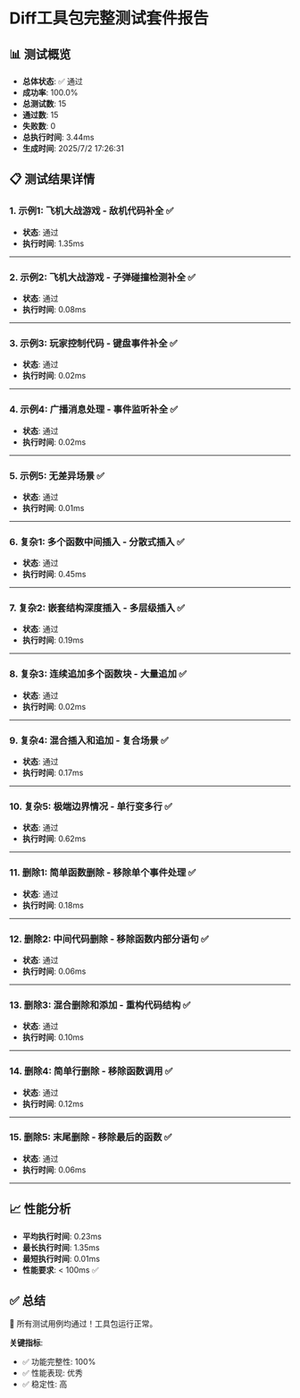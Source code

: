 # Diff工具包完整测试套件报告

## 📊 测试概览

- **总体状态**: ✅ 通过
- **成功率**: 100.0%
- **总测试数**: 15
- **通过数**: 15
- **失败数**: 0
- **总执行时间**: 3.44ms
- **生成时间**: 2025/7/2 17:26:31

## 📋 测试结果详情

### 1. 示例1: 飞机大战游戏 - 敌机代码补全 ✅

- **状态**: 通过
- **执行时间**: 1.35ms
---

### 2. 示例2: 飞机大战游戏 - 子弹碰撞检测补全 ✅

- **状态**: 通过
- **执行时间**: 0.08ms
---

### 3. 示例3: 玩家控制代码 - 键盘事件补全 ✅

- **状态**: 通过
- **执行时间**: 0.02ms
---

### 4. 示例4: 广播消息处理 - 事件监听补全 ✅

- **状态**: 通过
- **执行时间**: 0.02ms
---

### 5. 示例5: 无差异场景 ✅

- **状态**: 通过
- **执行时间**: 0.01ms
---

### 6. 复杂1: 多个函数中间插入 - 分散式插入 ✅

- **状态**: 通过
- **执行时间**: 0.45ms
---

### 7. 复杂2: 嵌套结构深度插入 - 多层级插入 ✅

- **状态**: 通过
- **执行时间**: 0.19ms
---

### 8. 复杂3: 连续追加多个函数块 - 大量追加 ✅

- **状态**: 通过
- **执行时间**: 0.02ms
---

### 9. 复杂4: 混合插入和追加 - 复合场景 ✅

- **状态**: 通过
- **执行时间**: 0.17ms
---

### 10. 复杂5: 极端边界情况 - 单行变多行 ✅

- **状态**: 通过
- **执行时间**: 0.62ms
---

### 11. 删除1: 简单函数删除 - 移除单个事件处理 ✅

- **状态**: 通过
- **执行时间**: 0.18ms
---

### 12. 删除2: 中间代码删除 - 移除函数内部分语句 ✅

- **状态**: 通过
- **执行时间**: 0.06ms
---

### 13. 删除3: 混合删除和添加 - 重构代码结构 ✅

- **状态**: 通过
- **执行时间**: 0.10ms
---

### 14. 删除4: 简单行删除 - 移除函数调用 ✅

- **状态**: 通过
- **执行时间**: 0.12ms
---

### 15. 删除5: 末尾删除 - 移除最后的函数 ✅

- **状态**: 通过
- **执行时间**: 0.06ms
---

## 📈 性能分析

- **平均执行时间**: 0.23ms
- **最长执行时间**: 1.35ms
- **最短执行时间**: 0.01ms
- **性能要求**: < 100ms ✅

## ✅ 总结

🎉 所有测试用例均通过！工具包运行正常。

**关键指标**:
- ✅ 功能完整性: 100%
- ✅ 性能表现: 优秀
- ✅ 稳定性: 高


